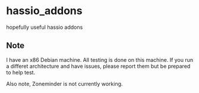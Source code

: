 # hassio_addons
hopefully useful hassio addons
## Note
I have an x86 Debian machine. All testing is done on this machine. If you run a differet architecture and have issues, please report them but be prepared to help test.

Also note, Zoneminder is not currently working.
